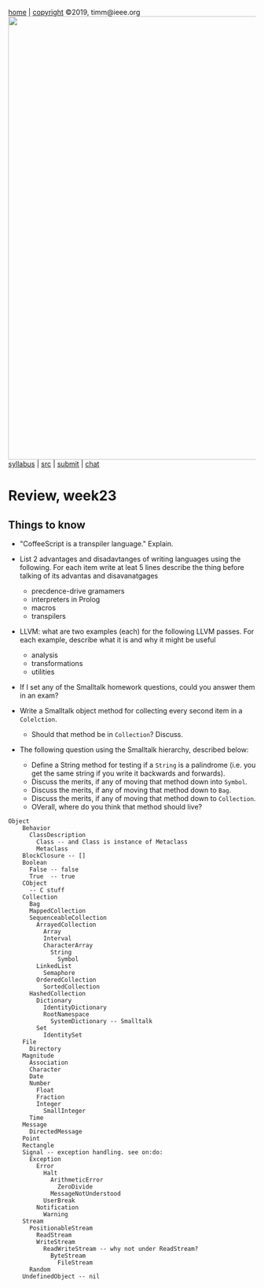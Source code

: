 
[home](http://tiny.cc/plm19) |
[copyright](https://github.com/txt/plm19/blob/master/license.md) &copy;2019, timm&commat;ieee.org
<br>
<a href="http://tiny.cc/plm19"><img width=900 src="https://raw.githubusercontent.com/txt/plm19/master/etc/img/banner.png"></a>
<br>
[syllabus](https://github.com/txt/plm19/blob/master/doc/syllabus.md) |
[src](https://github.com/txt/plm19/tree/master/src) |
[submit](http://tiny.cc/plm19give) |
[chat](https://plm19.slack.com/)

# Review, week23

## Things to know

- "CoffeeScript is a transpiler language." Explain.

- List 2 advantages and disadavtanges of writing languages using the following. For each item
write at leat 5 lines describe the thing before talking of its advantas and disavanatgages
     - precdence-drive gramamers
     - interpreters in Prolog
     - macros
     - transpilers
 
- LLVM: what are two examples (each) for the following LLVM passes. For each example,
  describe what it is and why it might be useful
     - analysis
     - transformations
     - utilities

- If I set any of the Smalltalk homework questions, could you answer them in an exam?
- Write a Smalltalk object method for collecting every second item in a `Colelction`.
     - Should that method be in `Collection`? Discuss.
- The following question using the Smalltalk hierarchy, described below:
     - Define a String method for testing if a `String` is a palindrome (i.e. you get
       the same string if you write it backwards and forwards).
     - Discuss the merits, if any of moving that method down into `Symbol`.
     - Discuss the merits, if any of moving that method down to `Bag`.
     - Discuss the merits, if any of moving that method down to `Collection`.
     - OVerall, where do you think that method should live?

```
Object
    Behavior
      ClassDescription
        Class -- and Class is instance of Metaclass
        Metaclass
    BlockClosure -- []
    Boolean
      False -- false
      True  -- true
    CObject
      -- C stuff
    Collection
      Bag
      MappedCollection
      SequenceableCollection
        ArrayedCollection
          Array
          Interval
          CharacterArray
            String
              Symbol
        LinkedList
          Semaphore
        OrderedCollection
          SortedCollection
      HashedCollection
        Dictionary
          IdentityDictionary
          RootNamespace
            SystemDictionary -- Smalltalk
        Set
          IdentitySet
    File
      Directory
    Magnitude
      Association
      Character
      Date
      Number
        Float
        Fraction
        Integer
          SmallInteger
      Time
    Message
      DirectedMessage
    Point
    Rectangle
    Signal -- exception handling. see on:do:
      Exception
        Error
          Halt
            ArithmeticError
              ZeroDivide
            MessageNotUnderstood
          UserBreak
        Notification
          Warning
    Stream
      PositionableStream
        ReadStream
        WriteStream
          ReadWriteStream -- why not under ReadStream?
            ByteStream
              FileStream
      Random
    UndefinedObject -- nil
```

